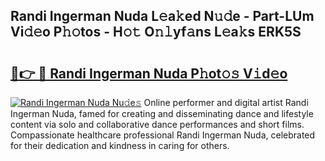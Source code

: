 ## Randi Ingerman Nuda L𝚎a𝚔ed N𝚞𝚍e - Part-LUm Vi𝚍𝚎o P𝚑𝚘tos - H𝚘𝚝 O𝚗𝚕yf𝚊ns L𝚎a𝚔s ERK5S

# <h2><a href="http://kf5y8q.oniu.top/?m=Randi+Ingerman+Nuda">🔗👉 🔴 Randi Ingerman Nuda P𝚑ot𝚘𝚜 V𝚒d𝚎o</a></h2>

[![Randi Ingerman Nuda Nu𝚍e𝚜](https://i.imgur.com/0qMVB7G.gif)](http://kf5y8q.oniu.top/?m=Randi+Ingerman+Nuda)
Online performer and digital artist Randi Ingerman Nuda, famed for creating and disseminating dance and lifestyle content via solo and collaborative dance performances and short films. Compassionate healthcare professional Randi Ingerman Nuda, celebrated for their dedication and kindness in caring for others.  
